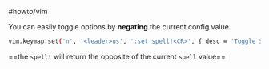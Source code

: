#howto/vim 

You can easily toggle options by **negating** the current config value.

```sh
vim.keymap.set('n', '<leader>us', ':set spell!<CR>', { desc = 'Toggle Spell'})
```
==the `spell!` will return the opposite of the current `spell` value==
